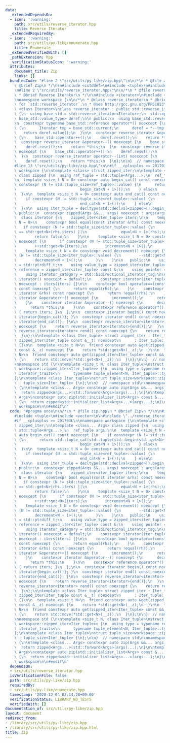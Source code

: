 ```yaml
---
data:
  _extendedDependsOn:
  - icon: ':warning:'
    path: src/utils/reverse_iterator.hpp
    title: Reverse Iterator
  _extendedRequiredBy:
  - icon: ':warning:'
    path: src/utils/py-like/enumerate.hpp
    title: Enumerate
  _extendedVerifiedWith: []
  _pathExtension: hpp
  _verificationStatusIcon: ':warning:'
  attributes:
    document_title: Zip
    links: []
  bundledCode: "#line 2 \"src/utils/py-like/zip.hpp\"\n\n/*\n * @file zip.hpp\n *\
    \ @brief Zip\n */\n\n#include <cstddef>\n#include <tuple>\n#include <vector>\n\
    \n#line 2 \"src/utils/reverse_iterator.hpp\"\n\n/*\n * @file reverse_iterator.hpp\n\
    \ * @brief Reverse Iterator\n */\n\n#include <iterator>\n#include <optional>\n\
    \nnamespace workspace {\n\n/*\n * @class reverse_iterator\n * @brief Wrapper class\
    \ for `std::reverse_iterator`.\n * @see http://gcc.gnu.org/PR51823\n */\ntemplate\
    \ <class Iterator>\nclass reverse_iterator : public std::reverse_iterator<Iterator>\
    \ {\n  using base_std = std::reverse_iterator<Iterator>;\n  std::optional<typename\
    \ base_std::value_type> deref;\n\n public:\n  using base_std::reverse_iterator;\n\
    \n  constexpr typename base_std::reference operator*() noexcept {\n    if (!deref)\
    \ {\n      Iterator tmp = base_std::current;\n      deref = *--tmp;\n    }\n \
    \   return deref.value();\n  }\n\n  constexpr reverse_iterator &operator++() noexcept\
    \ {\n    base_std::operator++();\n    deref.reset();\n    return *this;\n  }\n\
    \  constexpr reverse_iterator &operator--() noexcept {\n    base_std::operator++();\n\
    \    deref.reset();\n    return *this;\n  }\n  constexpr reverse_iterator operator++(int)\
    \ noexcept {\n    base_std::operator++();\n    deref.reset();\n    return *this;\n\
    \  }\n  constexpr reverse_iterator operator--(int) noexcept {\n    base_std::operator++();\n\
    \    deref.reset();\n    return *this;\n  }\n};\n\n}  // namespace workspace\n\
    #line 13 \"src/utils/py-like/zip.hpp\"\n\n#if __cplusplus >= 201703L\n\nnamespace\
    \ workspace {\n\ntemplate <class> struct zipped_iter;\n\ntemplate <class... Args>\
    \ class zipped {\n  using ref_tuple = std::tuple<Args...>;\n  ref_tuple args;\n\
    \n  template <size_t N = 0> constexpr auto begin_cat() const noexcept {\n    if\
    \ constexpr (N != std::tuple_size<ref_tuple>::value) {\n      return std::tuple_cat(std::tuple(std::begin(std::get<N>(args))),\n\
    \                            begin_cat<N + 1>());\n    } else\n      return std::tuple<>();\n\
    \  }\n\n  template <size_t N = 0> constexpr auto end_cat() const noexcept {\n\
    \    if constexpr (N != std::tuple_size<ref_tuple>::value) {\n      return std::tuple_cat(std::tuple(std::end(std::get<N>(args))),\n\
    \                            end_cat<N + 1>());\n    } else\n      return std::tuple<>();\n\
    \  }\n\n  using iter_tuple = decltype(std::declval<zipped>().begin_cat());\n\n\
    \ public:\n  constexpr zipped(Args &&... args) noexcept : args(args...) {}\n\n\
    \  class iterator {\n    zipped_iter<iter_tuple> iters;\n\n    template <size_t\
    \ N = 0>\n    constexpr bool equal(const iterator &rhs) const noexcept {\n   \
    \   if constexpr (N != std::tuple_size<iter_tuple>::value) {\n        return std::get<N>(iters)\
    \ == std::get<N>(rhs.iters) ||\n               equal<N + 1>(rhs);\n      } else\n\
    \        return false;\n    }\n\n    template <size_t N = 0> constexpr void increment()\
    \ noexcept {\n      if constexpr (N != std::tuple_size<iter_tuple>::value) {\n\
    \        ++std::get<N>(iters);\n        increment<N + 1>();\n      }\n    }\n\n\
    \    template <size_t N = 0> constexpr void decrement() noexcept {\n      if constexpr\
    \ (N != std::tuple_size<iter_tuple>::value) {\n        --std::get<N>(iters);\n\
    \        decrement<N + 1>();\n      }\n    }\n\n   public:\n    using difference_type\
    \ = std::ptrdiff_t;\n    using value_type = zipped_iter<iter_tuple>;\n    using\
    \ reference = zipped_iter<iter_tuple> const &;\n    using pointer = iterator;\n\
    \    using iterator_category = std::bidirectional_iterator_tag;\n\n    constexpr\
    \ iterator() noexcept = default;\n    constexpr iterator(iter_tuple const &iters)\
    \ noexcept : iters(iters) {}\n\n    constexpr bool operator==(const iterator &rhs)\
    \ const noexcept {\n      return equal(rhs);\n    }\n    constexpr bool operator!=(const\
    \ iterator &rhs) const noexcept {\n      return !equal(rhs);\n    }\n\n    constexpr\
    \ iterator &operator++() noexcept {\n      increment();\n      return *this;\n\
    \    }\n    constexpr iterator &operator--() noexcept {\n      decrement();\n\
    \      return *this;\n    }\n\n    constexpr reference operator*() const noexcept\
    \ { return iters; }\n  };\n\n  constexpr iterator begin() const noexcept { return\
    \ iterator{begin_cat()}; }\n  constexpr iterator end() const noexcept { return\
    \ iterator{end_cat()}; }\n\n  constexpr reverse_iterator<iterator> rbegin() const\
    \ noexcept {\n    return reverse_iterator<iterator>{end()};\n  }\n  constexpr\
    \ reverse_iterator<iterator> rend() const noexcept {\n    return reverse_iterator<iterator>{begin()};\n\
    \  }\n};\n\ntemplate <class Iter_tuple> struct zipped_iter : Iter_tuple {\n  constexpr\
    \ zipped_iter(Iter_tuple const &__t) noexcept\n      : Iter_tuple::tuple(__t)\
    \ {}\n\n  template <size_t N>\n  friend constexpr auto &get(zipped_iter<Iter_tuple>\
    \ const &__z) noexcept {\n    return *std::get<N>(__z);\n  }\n\n  template <size_t\
    \ N>\n  friend constexpr auto get(zipped_iter<Iter_tuple> const &&__z) noexcept\
    \ {\n    return std::move(*std::get<N>(__z));\n  }\n};\n\n}  // namespace workspace\n\
    \nnamespace std {\n\ntemplate <size_t N, class Iter_tuple>\nstruct tuple_element<N,\
    \ workspace::zipped_iter<Iter_tuple>> {\n  using type = typename remove_reference<typename\
    \ iterator_traits<\n      typename tuple_element<N, Iter_tuple>::type>::reference>::type;\n\
    };\n\ntemplate <class Iter_tuple>\nstruct tuple_size<workspace::zipped_iter<Iter_tuple>>\
    \ : tuple_size<Iter_tuple> {\n};\n\n}  // namespace std\n\nnamespace workspace\
    \ {\n\ntemplate <class... Args> constexpr auto zip(Args &&... args) noexcept {\n\
    \  return zipped<Args...>(std::forward<Args>(args)...);\n}\n\ntemplate <class...\
    \ Args>\nconstexpr auto zip(std::initializer_list<Args> const &... args) noexcept\
    \ {\n  return zipped<std::initializer_list<Args>...>(args...);\n}\n\n}  // namespace\
    \ workspace\n\n#endif\n"
  code: "#pragma once\n\n/*\n * @file zip.hpp\n * @brief Zip\n */\n\n#include <cstddef>\n\
    #include <tuple>\n#include <vector>\n\n#include \"../reverse_iterator.hpp\"\n\n\
    #if __cplusplus >= 201703L\n\nnamespace workspace {\n\ntemplate <class> struct\
    \ zipped_iter;\n\ntemplate <class... Args> class zipped {\n  using ref_tuple =\
    \ std::tuple<Args...>;\n  ref_tuple args;\n\n  template <size_t N = 0> constexpr\
    \ auto begin_cat() const noexcept {\n    if constexpr (N != std::tuple_size<ref_tuple>::value)\
    \ {\n      return std::tuple_cat(std::tuple(std::begin(std::get<N>(args))),\n\
    \                            begin_cat<N + 1>());\n    } else\n      return std::tuple<>();\n\
    \  }\n\n  template <size_t N = 0> constexpr auto end_cat() const noexcept {\n\
    \    if constexpr (N != std::tuple_size<ref_tuple>::value) {\n      return std::tuple_cat(std::tuple(std::end(std::get<N>(args))),\n\
    \                            end_cat<N + 1>());\n    } else\n      return std::tuple<>();\n\
    \  }\n\n  using iter_tuple = decltype(std::declval<zipped>().begin_cat());\n\n\
    \ public:\n  constexpr zipped(Args &&... args) noexcept : args(args...) {}\n\n\
    \  class iterator {\n    zipped_iter<iter_tuple> iters;\n\n    template <size_t\
    \ N = 0>\n    constexpr bool equal(const iterator &rhs) const noexcept {\n   \
    \   if constexpr (N != std::tuple_size<iter_tuple>::value) {\n        return std::get<N>(iters)\
    \ == std::get<N>(rhs.iters) ||\n               equal<N + 1>(rhs);\n      } else\n\
    \        return false;\n    }\n\n    template <size_t N = 0> constexpr void increment()\
    \ noexcept {\n      if constexpr (N != std::tuple_size<iter_tuple>::value) {\n\
    \        ++std::get<N>(iters);\n        increment<N + 1>();\n      }\n    }\n\n\
    \    template <size_t N = 0> constexpr void decrement() noexcept {\n      if constexpr\
    \ (N != std::tuple_size<iter_tuple>::value) {\n        --std::get<N>(iters);\n\
    \        decrement<N + 1>();\n      }\n    }\n\n   public:\n    using difference_type\
    \ = std::ptrdiff_t;\n    using value_type = zipped_iter<iter_tuple>;\n    using\
    \ reference = zipped_iter<iter_tuple> const &;\n    using pointer = iterator;\n\
    \    using iterator_category = std::bidirectional_iterator_tag;\n\n    constexpr\
    \ iterator() noexcept = default;\n    constexpr iterator(iter_tuple const &iters)\
    \ noexcept : iters(iters) {}\n\n    constexpr bool operator==(const iterator &rhs)\
    \ const noexcept {\n      return equal(rhs);\n    }\n    constexpr bool operator!=(const\
    \ iterator &rhs) const noexcept {\n      return !equal(rhs);\n    }\n\n    constexpr\
    \ iterator &operator++() noexcept {\n      increment();\n      return *this;\n\
    \    }\n    constexpr iterator &operator--() noexcept {\n      decrement();\n\
    \      return *this;\n    }\n\n    constexpr reference operator*() const noexcept\
    \ { return iters; }\n  };\n\n  constexpr iterator begin() const noexcept { return\
    \ iterator{begin_cat()}; }\n  constexpr iterator end() const noexcept { return\
    \ iterator{end_cat()}; }\n\n  constexpr reverse_iterator<iterator> rbegin() const\
    \ noexcept {\n    return reverse_iterator<iterator>{end()};\n  }\n  constexpr\
    \ reverse_iterator<iterator> rend() const noexcept {\n    return reverse_iterator<iterator>{begin()};\n\
    \  }\n};\n\ntemplate <class Iter_tuple> struct zipped_iter : Iter_tuple {\n  constexpr\
    \ zipped_iter(Iter_tuple const &__t) noexcept\n      : Iter_tuple::tuple(__t)\
    \ {}\n\n  template <size_t N>\n  friend constexpr auto &get(zipped_iter<Iter_tuple>\
    \ const &__z) noexcept {\n    return *std::get<N>(__z);\n  }\n\n  template <size_t\
    \ N>\n  friend constexpr auto get(zipped_iter<Iter_tuple> const &&__z) noexcept\
    \ {\n    return std::move(*std::get<N>(__z));\n  }\n};\n\n}  // namespace workspace\n\
    \nnamespace std {\n\ntemplate <size_t N, class Iter_tuple>\nstruct tuple_element<N,\
    \ workspace::zipped_iter<Iter_tuple>> {\n  using type = typename remove_reference<typename\
    \ iterator_traits<\n      typename tuple_element<N, Iter_tuple>::type>::reference>::type;\n\
    };\n\ntemplate <class Iter_tuple>\nstruct tuple_size<workspace::zipped_iter<Iter_tuple>>\
    \ : tuple_size<Iter_tuple> {\n};\n\n}  // namespace std\n\nnamespace workspace\
    \ {\n\ntemplate <class... Args> constexpr auto zip(Args &&... args) noexcept {\n\
    \  return zipped<Args...>(std::forward<Args>(args)...);\n}\n\ntemplate <class...\
    \ Args>\nconstexpr auto zip(std::initializer_list<Args> const &... args) noexcept\
    \ {\n  return zipped<std::initializer_list<Args>...>(args...);\n}\n\n}  // namespace\
    \ workspace\n\n#endif\n"
  dependsOn:
  - src/utils/reverse_iterator.hpp
  isVerificationFile: false
  path: src/utils/py-like/zip.hpp
  requiredBy:
  - src/utils/py-like/enumerate.hpp
  timestamp: '2020-12-04 02:14:28+09:00'
  verificationStatus: LIBRARY_NO_TESTS
  verifiedWith: []
documentation_of: src/utils/py-like/zip.hpp
layout: document
redirect_from:
- /library/src/utils/py-like/zip.hpp
- /library/src/utils/py-like/zip.hpp.html
title: Zip
---
```

